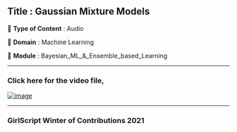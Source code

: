 ## Title : Gaussian Mixture Models  
🔴 **Type of Content** : Audio

🔴 **Domain** : Machine Learning

🔴 **Module** : Bayesian_ML_&_Ensemble_based_Learning

*********************************************************************

### Click here for the video file,

[![image](https://user-images.githubusercontent.com/79050917/139587252-c6928074-52fa-4c67-a972-15708e271d80.png)
](https://drive.google.com/file/d/1yxUXB5cJlIP3yb8CJsX_J3tri3M9XZWQ/view?usp=sharing)
*********************************************************************

### GirlScript Winter of Contributions 2021
